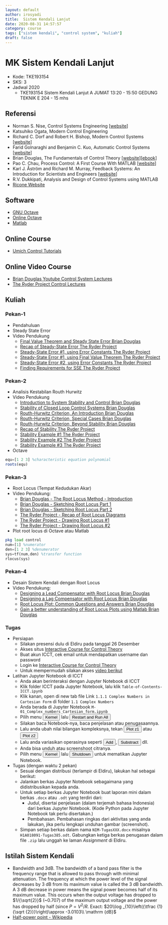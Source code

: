 ```yaml
---
layout: default
author: irosyadi
title:  Sistem Kendali Lanjut
date: 2020-08-31 14:57:57
category: course
tags: ["sistem kendali", "control system", "kuliah"]
draft: false
---
```


# MK Sistem Kendali Lanjut
- Kode: TKE193154
- SKS: 3
- Jadwal 2020
    - TKE193154 Sistem Kendali Lanjut A JUMAT 13:20 - 15:50 GEDUNG TEKNIK E 204 - 15 mhs

## Referensi
- Norman S. Nise, Control Systems Engineering \[[website](https://bcs.wiley.com/he-bcs/Books?action=index&bcsId=11568&itemId=1119474221)\]
- Katsuhiko Ogata, Modern Control Engineering
- Richard C. Dorf and Robert H. Bishop, Modern Control Systems \[[website](https://www.pearson.com/us/higher-education/program/Dorf-Modern-Control-Systems-13th-Edition/PGM328731.html?tab=resources)\]
- Farid Golnaraghi and Benjamin C. Kuo, Automatic Control Systems \[[website](https://www.accessengineeringlibrary.com/content/book/9781259643835)\]
- Brian Douglas, The Fundamentals of Control Theory \[[website](https://www.patreon.com/briandouglas)\]\[[ebook](https://bit.ly/2XLlAKl)\]
- Pao C. Chau, Process Control: A First Course With MATLAB \[[website](https://www.cambridge.org/id/academic/subjects/engineering/chemical-engineering/process-control-first-course-matlab?format=PB)\]
- Karl J. Åström and Richard M. Murray, Feedback Systems: An Introduction for Scientists and Engineers \[[website](https://www.cds.caltech.edu/~murray/amwiki/index.php?title=Main_Page)\]
- R.V. Dukkipati, Analysis and Design of Control Systems using MATLAB
- [Ricone Website](https://ricopic.one/control/)

## Software
- [GNU Octave](https://www.gnu.org/software/octave/index)
- [Online Octave](https://octave-online.net/)
- [Matlab](https://www.mathworks.com/products/matlab.html)

## Online Course
- [Umich Control Tutorials](https://ctms.engin.umich.edu/CTMS/index.php?aux=Home)

## Online Video Course
- [Brian Douglas Youtube Control System Lectures](https://www.youtube.com/user/ControlLectures/playlists)
- [The Ryder Project Control Lectures](https://www.youtube.com/playlist?list=PLlCDw0ApIeDEOaY5fZHWAL4GNSiZ2IWG-)

## Kuliah
### Pekan-1
- Pendahuluan
- Steady State Error
- Video Pendukung
    - [Final Value Theorem and Steady State Error Brian Douglas](https://www.youtube.com/watch?v=PXxveGoNRUw&list=PLUMWjy5jgHK1NC52DXXrriwihVrYZKqjk&index=15)
    - [Recap of Steady-State Error The Ryder Project](https://www.youtube.com/watch?v=D1SAPMJTImU&list=PLlCDw0ApIeDEOaY5fZHWAL4GNSiZ2IWG-&index=33)
    - [Steady-State Error #1, using Error Constants The Ryder Project](https://www.youtube.com/watch?v=Idk9OkB2fuY&list=PLlCDw0ApIeDEOaY5fZHWAL4GNSiZ2IWG-&index=34)
    - [Steady-State Error #1, using Final Value Theorem The Ryder Project](https://www.youtube.com/watch?v=ZoQ7lj2bdLo&list=PLlCDw0ApIeDEOaY5fZHWAL4GNSiZ2IWG-&index=35)
    - [Steady-State Error #2, using Error Constants The Ryder Project](https://www.youtube.com/watch?v=AQNk2bydOY4&list=PLlCDw0ApIeDEOaY5fZHWAL4GNSiZ2IWG-&index=36)
    - [Finding Requirements for SSE The Ryder Project](https://www.youtube.com/watch?v=dJcooAEmOds&list=PLlCDw0ApIeDEOaY5fZHWAL4GNSiZ2IWG-&index=37)

### Pekan-2
- Analisis Kestabilan Routh Hurwitz
- Video Pendukung
    - [Introduction to System Stability and Control Brian Douglas](https://www.youtube.com/watch?v=uqjKG32AkC4&list=PLUMWjy5jgHK1NC52DXXrriwihVrYZKqjk&index=16)
    - [Stability of Closed Loop Control Systems Brian Douglas](https://www.youtube.com/watch?v=yf09OrHa520&list=PLUMWjy5jgHK1NC52DXXrriwihVrYZKqjk&index=17)
    - [Routh-Hurwitz Criterion, An Introduction Brian Douglas](https://www.youtube.com/watch?v=WBCZBOB3LCA&list=PLUMWjy5jgHK1NC52DXXrriwihVrYZKqjk&index=18)
    - [Routh-Hurwitz Criterion, Special Cases Brian Douglas](https://www.youtube.com/watch?v=oMmUPvn6lP8&list=PLUMWjy5jgHK1NC52DXXrriwihVrYZKqjk&index=19)
    - [Routh-Hurwitz Criterion, Beyond Stability Brian Douglas](https://www.youtube.com/watch?v=wGC5C_7Yy-s&list=PLUMWjy5jgHK1NC52DXXrriwihVrYZKqjk&index=20)
    - [Recap of Stability The Ryder Project](https://www.youtube.com/watch?v=TAEDUz5lGGw&list=PLlCDw0ApIeDEOaY5fZHWAL4GNSiZ2IWG-&index=29)
    - [Stability Example #1 The Ryder Project](https://www.youtube.com/watch?v=wqJX0VatZzw&list=PLlCDw0ApIeDEOaY5fZHWAL4GNSiZ2IWG-&index=30)
    - [Stability Example #2 The Ryder Project](https://www.youtube.com/watch?v=wUhMBZSLwTI&list=PLlCDw0ApIeDEOaY5fZHWAL4GNSiZ2IWG-&index=31)
    - [Stability Example #3 The Ryder Project](https://www.youtube.com/watch?v=Q0ANlwI87NA&list=PLlCDw0ApIeDEOaY5fZHWAL4GNSiZ2IWG-&index=32)
- Octave
```octave
equ=[1 2 3] %characteristic equation polynomial
roots(equ)
```

### Pekan-3
- Root Locus (Tempat Kedudukan Akar)
- Video Pendukung:
    - [Brian Douglas - The Root Locus Method - Introduction](https://www.youtube.com/watch?v=CRvVDoQJjYI&list=PLUMWjy5jgHK3-ca6GP6PL0AgcNGHqn33f&index=1)
    - [Brian Douglas - Sketching Root Locus Part 1](https://www.youtube.com/watch?v=eTVddYCeiKI&list=PLUMWjy5jgHK3-ca6GP6PL0AgcNGHqn33f&index=2)
    - [Brian Douglas - Sketching Root Locus Part 2](https://www.youtube.com/watch?v=jb_FiP5tKig&list=PLUMWjy5jgHK3-ca6GP6PL0AgcNGHqn33f&index=3)
    - [The Ryder Project - Recap of Root Locus Diagrams](https://www.youtube.com/watch?v=vzH0vdprs58&list=PLlCDw0ApIeDEOaY5fZHWAL4GNSiZ2IWG-&index=38)
    - [The Ryder Project - Drawing Root Locus #1](https://www.youtube.com/watch?v=uSyzGsnMK28&list=PLlCDw0ApIeDEOaY5fZHWAL4GNSiZ2IWG-&index=39)
    - [The Ryder Project - Drawing Root Locus #2](https://www.youtube.com/watch?v=K19YgVJVP54&list=PLlCDw0ApIeDEOaY5fZHWAL4GNSiZ2IWG-&index=40)
- Plot root locus di Octave atau Matlab
```octave
pkg load control
num=[1] %numerator
den=[1 2 3] %denumerator
sys=tf(num,den) %transfer function
rlocus(sys)
```

### Pekan-4
- Desain Sistem Kendali dengan Root Locus
- Video Pendukung:
    - [Designing a Lead Compensator with Root Locus Brian Douglas](https://www.youtube.com/watch?v=NMpmb0ihoFo&list=PLUMWjy5jgHK3-ca6GP6PL0AgcNGHqn33f&index=4)
    - [Designing a Lag Compensator with Root Locus Brian Douglas](https://www.youtube.com/watch?v=vXwOzDs5xKY&list=PLUMWjy5jgHK3-ca6GP6PL0AgcNGHqn33f&index=5)
    - [Root Locus Plot: Common Questions and Answers Brian Douglas](https://www.youtube.com/watch?v=WLBszzT0jp4&list=PLUMWjy5jgHK3-ca6GP6PL0AgcNGHqn33f&index=6)
    - [Gain a better understanding of Root Locus Plots using Matlab Brian Douglas](https://www.youtube.com/watch?v=pG3_b7wuweQ&list=PLUMWjy5jgHK3-ca6GP6PL0AgcNGHqn33f&index=7)


### Tugas
- Persiapan  
    - Silakan presensi dulu di Eldiru pada tanggal 26 Desember
    - Akses situs [Interactive Course for Control Theory](https://icct.riteh.hr/hub/login)
    - Buat akun ICCT, cek email untuk mendapatkan username dan password
    - Login ke [Interactive Course for Control Theory](https://icct.riteh.hr/hub/login)
    - Untuk mempermudah silakan akses [video berikut](https://drive.google.com/file/d/19T4VmsvNd7Swl5SyaDELVoFXkNYOAzbx/view)
- Latihan Jupyter Notebook di ICCT  
    - Anda akan berinteraksi dengan Jupyter Notebook di ICCT
    - Klik folder ICCT pada Jupyter Notebook, lalu klik `Table-of-Contents-ICCT.ipynb`
    - Klik kanan, open di new tab file Link `1.1.1 Complex Numbers in Cartesian Form` di  folder `1.1 Complex Numbers`
    - Anda berada di Jupyter Notebook `M-01_Complex_numbers_Cartesian_form.ipynb`
    - Pilih menu <button>Kernel</button> lalu <button>Restart and Run All</button>
    - Silakan baca Notebook-nya, baca penjelasan atau penugasaannya.
    - Lalu anda ubah nilai bilangan kompleksnya, tekan <button>Plot z1</button> atau <button>Plot z2</button>
    - Lalu anda variasikan operasinya seperti <button>Add</button>, <button>Substract</button> dll.
    - Anda bisa unduh atau screenshoot citranya.
    - Pilih menu <button>Kernel</button> lalu <button>Shutdown</button> untuk mematikan Jupyter Notebook.
- Tugas (dengan waktu 2 pekan)  
    - Sesuai dengan distribusi (terlampir di Eldiru), lakukan hal sebagai berikut:
    - Jalankan berkas Jupyter Notebook sebagaimana yang didistribusikan kepada anda.
    - Untuk setiap berkas Jupyter Notebook buat laporan mini dalam berkas `.docx` atau `.odt` yang terdiri dari:
        - Judul, disertai penjelasan (dalam terjemah bahasa Indonesia) dari berkas Jupyter Notebook. (Kode Python pada Jupyter Notebook tak perlu disertakan.)
        - Pembahasan. Pembahasan ringkas dari aktivitas yang anda lakukan, jika perlu lengkapi unduhan gambar (screenshot).
    - Simpan setiap berkas dalam nama `NIM-TugasXXX.docx` misalnya `H1A018091-Tugas385.odt`. Gabungkan ketiga berkas penugasan dalam file `.zip` lalu unggah ke laman *Assignment* di Eldiru.


## Istilah Sistem Kendali
- Bandwidth and 3dB. The bandwidth of a band pass filter is the frequency range that is allowed to pass through with minimal attenuation. The frequency at which the power level of the signal decreases by 3 dB from its maximum value is called the 3 dB bandwidth. A 3 dB decrease in power means the signal power becomes half of its maximum value.  This occurs when the output voltage has dropped to $1/{\sqrt{2}}$ (~0.707) of the maximum output voltage and the power has dropped by half (since $P=V^2/R$. Exact: $20\\log _{10}\left({\tfrac {1}{\sqrt {2}}}\right)\approx -3.0103\\ \mathrm {dB}$
- [Half-power point - Wikipedia](https://en.wikipedia.org/wiki/Half-power_point)

